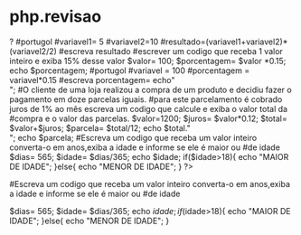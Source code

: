# php.revisao
<?php
$valor1 = 5;
$valor2 = 10;
$resultado = ($valor1+$valor2)*($valor2/2);
echo $resultado;
>?

#portugol
#variavel1= 5
#variavel2=10
#resultado=(variavel1+variavel2)*(variavel2/2)
#escreva resultado
#escrever um codigo que receba 1 valor inteiro e exiba 15% desse valor

$valor= 100;
$porcentagem= $valor *0.15;
echo $porcentagem;


#portugol
#variavel = 100
#porcentagem = variavel*0.15
#escreva porcentagem=
echo"<br>";

#O cliente de uma loja realizou a compra de um produto e decidiu fazer o pagamento em doze parcelas iguais.
#para este parcelamento é cobrado juros de 1% ao mês escreva um codigo que calcule e exiba o valor total da 
#compra e o valor das parcelas.

$valor=1200;
$juros= $valor*0.12;
$total= $valor+$juros;
$parcela= $total/12;
echo $total."<br>";
echo $parcela;

#Escreva um codigo que receba um valor inteiro converta-o em anos,exiba a idade e informe se ele é maior ou
#de idade

$dias= 565;
$idade= $dias/365;
echo $idade;
if($idade>18){
    echo "MAIOR DE IDADE";
}else{
    echo "MENOR DE IDADE";
}




?>
#Escreva um codigo que receba um valor inteiro converta-o em anos,exiba a idade e informe se ele é maior ou
#de idade

$dias= 565;
$idade= $dias/365;
echo $idade;
if($idade>18){
    echo "MAIOR DE IDADE";
}else{
    echo "MENOR DE IDADE";
}
